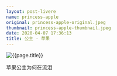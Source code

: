 ```yaml
---
layout: post-livere
name: princess-apple
original: princess-apple-original.jpeg
thumbnail: princess-apple-thumbnail.jpeg
date: 2020-04-07 17:36:13
title: 公主 - 苹果
---
```


![{{page.title}}](/gallery/paintings/{{page.original}})

苹果公主为何在流泪
